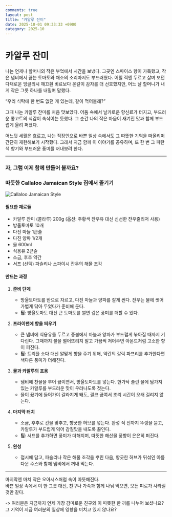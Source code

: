 ```yaml
---
comments: true
layout: post
title: "카알루 잔미"
date: 2025-10-01 09:33:33 +0900
category: 2025-10
---
```


# 카알루 잔미  

나는 언제나 할머니의 작은 부엌에서 시간을 보냈다. 그곳엔 스파이스 향이 가득했고, 작은 냄비에서 끓는 토마토와 채소의 소리마저도 부드러웠다. 어릴 적엔 두르고 살며 보던 다채로운 잉글리시 꺠끄훤 비료보다 온갈이 감자를 더 선호했지만, 어느 날 할머니가 내게 작은 그릇 하나를 내밀며 말했다.   

“우리 식탁에 한 번도 없던 게 있는데, 같이 먹어볼래?”  

그때 나는 카알루 잔미를 처음 맛보았다. 어둠 속에서 날카로운 향신료가 터지고, 부드러운 콩고트의 식감이 속삭이는 듯했다. 그 순간 나의 작은 마음이 새겨진 맛과 함께 부드럽게 울려 퍼졌다.  

어느덧 세월은 흐르고, 나는 직장인으로 바쁜 일상 속에서도 그 따뜻한 기억을 떠올리며 간단히 재현해보기 시작했다. 그래서 지금 함께 이 이야기를 공유하며, 또 한 번 그 파란색 향기와 부드러운 풍미를 꺼내보려 한다.  

---

### 자, 그럼 이제 함께 만들어 볼까요?  

### 따뜻한 Callaloo Jamaican Style 집에서 즐기기  

![Callaloo Jamaican Style](https://www.themealdb.com/images/media/meals/ussyxw1515364536.jpg)  

#### 필요한 재료들  
- 카알루 잔미 (콜라루) 200g (옵션: 주황색 잔우유 대신 신선한 잔우줄리저 사용)  
- 방울토마토 10개  
- 다진 마늘 1큰술  
- 다진 양파 1/2개  
- 물 600ml  
- 식용유 2큰술  
- 소금, 후추 약간  
- 서프 (선택) 파슬리나 스파이시 잔우의 해물 조각  

#### 만드는 과정  

1. **준비 단계**  
   - 방울토마토를 반으로 자르고, 다진 마늘과 양파를 잘게 썬다. 잔우는 물에 씻어 가볍게 닦아 두었다가 준비해 둔다.  
   - **팁**: 방울토마토 대신 큰 토마토를 썰면 깊은 풍미를 더할 수 있다.  

2. **프라이팬에 향을 띄우기**  
   - 큰 냄비에 식용유를 두르고 중불에서 마늘과 양파가 부드럽게 볶아질 때까지 기다린다. 그때까지 불을 떨어뜨리지 말고 가끔씩 저어주면 아몬드처럼 고소한 향이 퍼진다.  
   - **팁**: 트리플 소다 대신 알맞게 향을 주기 위해, 약간의 갈릭 파프리를 추가한다면 색다른 풍미가 더해진다.  

3. **물과 카알루의 포옹**  
   - 냄비에 찬물을 부어 끓이면서, 방울토마토를 넣는다. 한가닥 졸린 물에 담가져 있는 카알루를 부드러운 맛이 우러나도록 젓는다.  
   - 물이 끓기에 들어가야 갈라지게 돼도, 결코 끓여서 조리 시간이 오래 걸리지 않는다.  

4. **마지막 터치**  
   - 소금, 후추로 간을 맞추고, 향긋한 허브를 넣는다. 완성 직 전까지 뚜껑을 뜯고, 카알루가 부드럽게 익어 감칠맛을 내도록 끓인다.  
   - **팁**: 서프를 추가하면 풍미가 더해지며, 따뜻한 해산물 풍향이 은은히 퍼진다.  

5. **완성**  
   - 접시에 담고, 파슬리나 작은 해물 조각을 뿌린 다음, 향긋한 허브가 뒤섞인 아름다운 주스와 함께 냄비에서 꺼내 먹는다.  

---

마지막엔 마치 작은 오아시스처럼 속이 따뜻해진다.  
바쁜 일상 속에서 이 한 그릇 대신, 친구나 가족과 함께 나눠 먹으면, 모든 피로가 사라질 것만 같다.  

-> 여러분은 지금까지 언제 가장 감미로운 친구와 이 따뜻한 한 끼를 나누어 보셨나요? 그 기억이 지금 여러분의 일상에 영향을 미치고 있지 않나요?